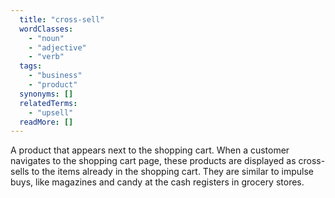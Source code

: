 ```yaml
---
  title: "cross-sell"
  wordClasses: 
    - "noun"
    - "adjective"
    - "verb"
  tags: 
    - "business"
    - "product"
  synonyms: []
  relatedTerms: 
    - "upsell"
  readMore: []
---
```

A product that appears next to the shopping cart. When a customer navigates to the shopping cart page, these products are displayed as cross-sells to the items already in the shopping cart. They are similar to impulse buys, like magazines and candy at the cash registers in grocery stores.
